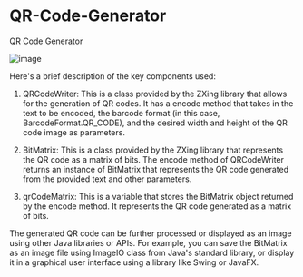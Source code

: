 # QR-Code-Generator
QR Code Generator

![image](https://user-images.githubusercontent.com/102504625/232735880-6955c44b-fa67-4f7b-a512-9d8987b226d3.png)


 Here's a brief description of the key components used:
 
 1.  QRCodeWriter: This is a class provided by the ZXing library that allows for the generation of QR codes. It has a encode method that takes in the text to be encoded, the barcode format (in this case, BarcodeFormat.QR_CODE), and the desired width and height of the QR code image as parameters.

2.   BitMatrix: This is a class provided by the ZXing library that represents the QR code as a matrix of bits. The encode method of QRCodeWriter returns an instance of BitMatrix that represents the QR code generated from the provided text and other parameters.

3.   qrCodeMatrix: This is a variable that stores the BitMatrix object returned by the encode method. It represents the QR code generated as a matrix of bits.

The generated QR code can be further processed or displayed as an image using other Java libraries or APIs. For example, you can save the BitMatrix as an image file using ImageIO class from Java's standard library, or display it in a graphical user interface using a library like Swing or JavaFX.
